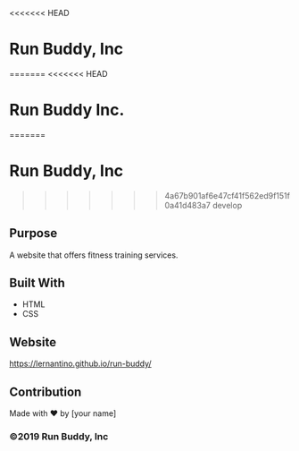 <<<<<<< HEAD
# Run Buddy, Inc
=======
<<<<<<< HEAD
# Run Buddy Inc.
=======
# Run Buddy, Inc
>>>>>>> 4a67b901af6e47cf41f562ed9f151f0a41d483a7
>>>>>>> develop

## Purpose
A website that offers fitness training services. 

## Built With
* HTML
* CSS

## Website
https://lernantino.github.io/run-buddy/

## Contribution
Made with ❤️ by [your name]

### ©️2019 Run Buddy, Inc 

